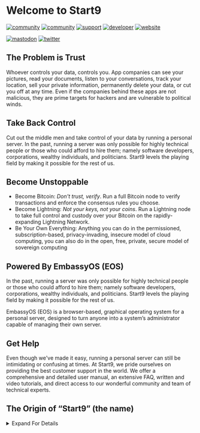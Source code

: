 # Welcome to Start9
[![community](https://img.shields.io/badge/community-matrix-yellow)](https://matrix.to/#/#community:matrix.start9labs.com)
[![community](https://img.shields.io/badge/community-telegram-informational)](https://t.me/start9_labs)
[![support](https://img.shields.io/badge/support-docs-important)](https://docs.start9labs.com)
[![developer](https://img.shields.io/badge/developer-matrix-blueviolet)](https://matrix.to/#/#community-dev:matrix.start9labs.com)
[![website](https://img.shields.io/website?down_color=lightgrey&down_message=offline&up_color=green&up_message=online&url=https%3A%2F%2Fstart9labs.com)](https://start9labs.com)

[![mastodon](https://img.shields.io/mastodon/follow/000000001?domain=https%3A%2F%2Fmastodon.start9labs.com&label=Follow&style=social)](http://mastodon.start9labs.com)
[![twitter](https://img.shields.io/twitter/follow/start9labs?label=Follow)](https://twitter.com/start9labs)


## The Problem is Trust

Whoever controls your data, controls you. App companies can see your pictures, read your documents, listen to your conversations, track your location, sell your private information, permanently delete your data, or cut you off at any time. Even if the companies behind these apps are not malicious, they are prime targets for hackers and are vulnerable to political winds.

## Take Back Control

Cut out the middle men and take control of your data by running a personal server. In the past, running a server was only possible for highly technical people or those who could afford to hire them; namely software developers, corporations, wealthy individuals, and politicians. Start9 levels the playing field by making it possible for the rest of us.

## Become Unstoppable

- Become Bitcoin: _Don't trust, verify_. Run a full Bitcoin node to verify transactions and enforce the consensus rules you choose.
- Become Lightning: _Not your keys, not your coins_. Run a Lightning node to take full control and custody over your Bitcoin on the rapidly-expanding Lightning Network.
- Be Your Own Everything: Anything you can do in the permissioned, subscription-based, privacy-invading, insecure model of cloud computing, you can also do in the open, free, private, secure model of sovereign computing

## Powered By EmbassyOS (EOS)

In the past, running a server was only possible for highly technical people or those who could afford to hire them; namely software developers, corporations, wealthy individuals, and politicians. Start9 levels the playing field by making it possible for the rest of us.

EmbassyOS (EOS) is a browser-based, graphical operating system for a personal server, designed to turn anyone into a system’s administrator capable of managing their own server.

## Get Help

Even though we've made it easy, running a personal server can still be intimidating or confusing at times. At Start9, we pride ourselves on providing the best customer support in the world. We offer a comprehensive and detailed user manual, an extensive FAQ, written and video tutorials, and direct access to our wonderful community and team of technical experts.

## The Origin of “Start9” (the name)

<details>
    <summary>Expand For Details</summary>

### Order From Chaos

Pokemon is a game for Gameboy. Twitch is a live video streaming app. “Twitch Plays Pokemon” was a popular phenomenon where Twitch users would collaborate to play a SHARED game of Pokemon on Gameboy. Here’s how it worked:

Participants would use the Twitch message board to enter commands that then got executed in the gameplay. For example, if someone entered the command "right”, that would cause the player to move 1 space to the right. Commands would execute immediately after they were received, and anyone could enter a valid command at any time. You can think of Twitch Plays Pokemon as the more practical equivalent of placing a Gameboy in the middle of a crowded room and telling everyone to push buttons at the same time. As you might expect, the gameplay of Twitch Plays Pokemon was quite “twitchy”, but in a very "infinite monkey theory" way, progress could eventually be made.

In an effort to streamline play, a new game mode was devised in which players would “vote” for the next command and, every 4 seconds, whatever command received the most votes over the previous 4 seconds would execute in the game. Also introduced in this mode was the ability to attach multipliers to a command, such that the command would execute that number of times. For example, “right2” would cause the player to move 2 spaces to the right. “right3” would cause the player to move 3 spaces to the right, and so on. The highest number any participant could place after a command was 9, meaning whatever command they entered would execute 9 times. As you might expect, gameplay in this mode was less chaotic, more efficient, but it also meant each participant had less direct and immediate influence over the game. If a group of even 5-10 got together and colluded on their votes, they could practically take over the game and make contrarian ideas irrelevant. The new game mode was called “Democracy”, and the original game mode became known as “Anarchy”. Which game mode was engaged was itself governed by a democratic process: if more participants wanted to play in Democracy mode, then Democracy mode engaged; if more wanted to play in Anarchy mode, then Anarchy mode engaged.

To summarize: in Anarchy mode, everyone had equal influence over the game, but progress was slow and clunky. In Democracy mode, progress was fast and efficient, but colluding groups could marginalize individual participants and ruin the game for them.

So…individual participants discovered a means of effective protest whenever Democracy mode became suffocating, but they could not garner enough votes to switch back to Anarchy mode. Someone would type the command “start9” into the comments. This command meant “open the start menu 9 times in a row”, which, as you might imagine, would be enormously disruptive if executed. The entire screen would be blocked by the start menu,  over and over. Typing “start9” was a participant’s way of signaling to other participants that they felt marginalized by Democracy mode, and they were ready to fight back. If others felt the same, they could also begin typing “start9” - then, sure enough, “start9” would finally receive more votes than the colluding group’s command, and the menu opening would begin. Every 4 seconds, the menu would open 9 times…again, and again, and again…until finally, the colluding group would be forced to either cooperate in reverting the game mode back to Anarchy mode or quit altogether.

Playing in Anarchy mode was impractical, but neither did people want to play a game where they had no voice, where a group of insiders had taken total control. And so “start9” became the battle cry of the individual, the out-group, a means of signaling to other individuals that it was time to fight back against the usurpers - to use their own rules against them, until there was no alternative but to return control to the individual participants.
</details>
